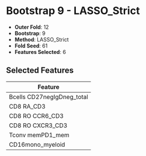 # Bootstrap 9 - LASSO_Strict

- **Outer Fold**: 12
- **Bootstrap**: 9
- **Method**: LASSO_Strict
- **Fold Seed**: 61
- **Features Selected**: 6

## Selected Features

| Feature |
|---------|
| Bcells CD27negIgDneg_total |
| CD8 RA_CD3 |
| CD8 RO CCR6_CD3 |
| CD8 RO CXCR3_CD3 |
| Tconv memPD1_mem |
| CD16mono_myeloid |
